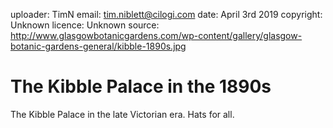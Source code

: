 uploader: TimN
email: tim.niblett@cilogi.com
date: April 3rd 2019
copyright: Unknown
licence: Unknown
source: http://www.glasgowbotanicgardens.com/wp-content/gallery/glasgow-botanic-gardens-general/kibble-1890s.jpg

# The Kibble Palace in the 1890s

The Kibble Palace in the late Victorian era. Hats for all.